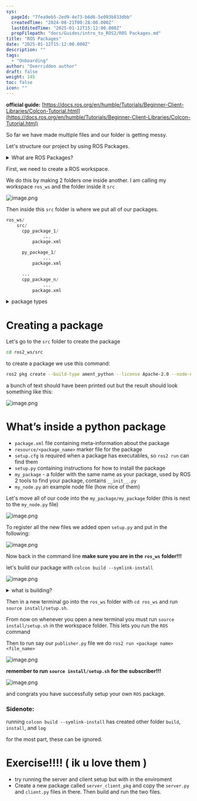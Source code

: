```yaml
---
sys:
  pageId: "7fea9eb5-2ed9-4e73-b6d6-5e093b833dbb"
  createdTime: "2024-08-21T00:28:00.000Z"
  lastEditedTime: "2025-01-12T15:12:00.000Z"
  propFilepath: "docs/Guides/intro_to_ROS2/ROS Packages.md"
title: "ROS Packages"
date: "2025-01-12T15:12:00.000Z"
description: ""
tags:
  - "Onboarding"
author: "Overridden author"
draft: false
weight: 145
toc: false
icon: ""
---
```


**official guide:** [https://docs.ros.org/en/humble/Tutorials/Beginner-Client-Libraries/Colcon-Tutorial.html](https://docs.ros.org/en/humble/Tutorials/Beginner-Client-Libraries/Colcon-Tutorial.html)

So far we have made multiple files and our folder is getting messy.

Let's structure our project by using ROS Packages.

<details>

<summary>What are ROS Packages?</summary>

ROS Packages are, as the name implies, packages of code that are highly sharable between ROS developers.

They consist of a folder, `package.xml` file, and source code

```python
      cpp_package_1/
		      ... imagine much code files here ..
          package.xml
```

</details>

First, we need to create a ROS workspace.

We do this by making 2 folders one inside another. I am calling my workspace `ros_ws` and the folder inside it `src`

![image.png](https://prod-files-secure.s3.us-west-2.amazonaws.com/d518164a-d88e-44d1-a4ee-3adb3bd8bce0/70706947-fd18-4537-a67b-e12946812d31/image.png?X-Amz-Algorithm=AWS4-HMAC-SHA256&X-Amz-Content-Sha256=UNSIGNED-PAYLOAD&X-Amz-Credential=ASIAZI2LB466TSJAEHUV%2F20250608%2Fus-west-2%2Fs3%2Faws4_request&X-Amz-Date=20250608T090800Z&X-Amz-Expires=3600&X-Amz-Security-Token=IQoJb3JpZ2luX2VjELD%2F%2F%2F%2F%2F%2F%2F%2F%2F%2FwEaCXVzLXdlc3QtMiJHMEUCIQCBcFPVZnkTlm6nSgfCdcb8yZMy125yk%2FxcS4h0%2BsBVTgIgOhsNpTyoRXadOvHpF9R3iYYZkptsJy9LK0fy9m%2BnveUqiAQIiP%2F%2F%2F%2F%2F%2F%2F%2F%2F%2FARAAGgw2Mzc0MjMxODM4MDUiDCCF60nELER%2FukfeqSrcA9V6UZvPmTg1dCm4IE8JS4KuAIOOfJEMiotkf%2FhM0S%2BHGEIXjSRdNm0PwowjEXb3J%2FBRBVBfmtJsvHlikHAr%2FmhDTdmXxJlDpANAbG%2BZC0gq9BeP1an4QJELXipFcphFMHJMJwKLzmUQSD%2FJDhGGyCfh8nyDPWLlRRbB6IkMVfCJl5nE%2BDy7aVJ%2B2rUogySuELn%2FfhvjY6rUMPEKIuURp0AMNfafIStuO%2FVyxknQKCVS2PadAiKGyqkGvVqw3od4ehsH1TiYGXonM5N%2FH3SZsrhUnReYmGUWNqNIOm%2BCUwRnvl3EyiwI2ZpT6HnmVzV%2B02mJpPJ8C0dwz5gXpkhu2txD21SHelwl9DpMRjBIySGdofs55JBL0XtAXwCqTR9M4UzOU9gHI5%2BR%2ByQiy%2BlVVbX91OAOxYnOdzT9mCNsN3B7cs7ye9MvhkeueieF%2BleDS5STDfnsvsUcgoKsB2IBhnIjBaI5CPFHBDcO42uJ59UTsZF7nGD9aXdsZy39aLdpRtMgNjf5pVwloXABgNzGtU7oCxyt64sgSr8uqjv5DK0fL2OtKl9TcBjgdek8Omt50nj7TSIWCOVaVTNDLOiLIuiLIqbEbE92OjmNgLPw9iCBU6VieKd3kLbvGADjMIrzlMIGOqUByqv%2F7Ky2l7RibDHooliSnc%2FYba5j1L8osGW0r2aX49VejUVJffZD8xv4A9Uh1LCkV3LnfOyHFhGM0QusQ9nte6HA9VSgnNulrym394ORXBFI25L7BtMCayVOFi48OpsYt%2B3HaXeUl3sxvwNuC0rr7aSyDtVImrjITxcw5hPAgHMn8bsx7zA7BgZWHVS3U5EZlL%2FSZ5A2F5TfxlIA4%2BpTzCegfV0N&X-Amz-Signature=24292053ae93b817605ef27847d9a61f3f80c1e8ab0f25abc894ef713b607143&X-Amz-SignedHeaders=host&x-id=GetObject)

Then inside this `src` folder is where we put all of our packages.

```python
ros_ws/
    src/
      cpp_package_1/
		      ...
          package.xml

      py_package_1/
		      ...
          package.xml

      ...
      cpp_package_n/
		      ...
          package.xml

```

<details>

<summary>package types</summary>

packages can be either `C++` or python.

the intern file structure is different for each but for this guide we will stick to creating python packages

</details>

# Creating a package

Let's go to the `src` folder to create the package

```bash
cd ros2_ws/src
```

to create a package we use this command:

```bash
ros2 pkg create --build-type ament_python --license Apache-2.0 --node-name my_node my_package
```

a bunch of text should have been printed out but the result should look something like this:

![image.png](https://prod-files-secure.s3.us-west-2.amazonaws.com/d518164a-d88e-44d1-a4ee-3adb3bd8bce0/e6cf1e3f-8512-4a3e-b131-079f800bf3e8/image.png?X-Amz-Algorithm=AWS4-HMAC-SHA256&X-Amz-Content-Sha256=UNSIGNED-PAYLOAD&X-Amz-Credential=ASIAZI2LB466TSJAEHUV%2F20250608%2Fus-west-2%2Fs3%2Faws4_request&X-Amz-Date=20250608T090800Z&X-Amz-Expires=3600&X-Amz-Security-Token=IQoJb3JpZ2luX2VjELD%2F%2F%2F%2F%2F%2F%2F%2F%2F%2FwEaCXVzLXdlc3QtMiJHMEUCIQCBcFPVZnkTlm6nSgfCdcb8yZMy125yk%2FxcS4h0%2BsBVTgIgOhsNpTyoRXadOvHpF9R3iYYZkptsJy9LK0fy9m%2BnveUqiAQIiP%2F%2F%2F%2F%2F%2F%2F%2F%2F%2FARAAGgw2Mzc0MjMxODM4MDUiDCCF60nELER%2FukfeqSrcA9V6UZvPmTg1dCm4IE8JS4KuAIOOfJEMiotkf%2FhM0S%2BHGEIXjSRdNm0PwowjEXb3J%2FBRBVBfmtJsvHlikHAr%2FmhDTdmXxJlDpANAbG%2BZC0gq9BeP1an4QJELXipFcphFMHJMJwKLzmUQSD%2FJDhGGyCfh8nyDPWLlRRbB6IkMVfCJl5nE%2BDy7aVJ%2B2rUogySuELn%2FfhvjY6rUMPEKIuURp0AMNfafIStuO%2FVyxknQKCVS2PadAiKGyqkGvVqw3od4ehsH1TiYGXonM5N%2FH3SZsrhUnReYmGUWNqNIOm%2BCUwRnvl3EyiwI2ZpT6HnmVzV%2B02mJpPJ8C0dwz5gXpkhu2txD21SHelwl9DpMRjBIySGdofs55JBL0XtAXwCqTR9M4UzOU9gHI5%2BR%2ByQiy%2BlVVbX91OAOxYnOdzT9mCNsN3B7cs7ye9MvhkeueieF%2BleDS5STDfnsvsUcgoKsB2IBhnIjBaI5CPFHBDcO42uJ59UTsZF7nGD9aXdsZy39aLdpRtMgNjf5pVwloXABgNzGtU7oCxyt64sgSr8uqjv5DK0fL2OtKl9TcBjgdek8Omt50nj7TSIWCOVaVTNDLOiLIuiLIqbEbE92OjmNgLPw9iCBU6VieKd3kLbvGADjMIrzlMIGOqUByqv%2F7Ky2l7RibDHooliSnc%2FYba5j1L8osGW0r2aX49VejUVJffZD8xv4A9Uh1LCkV3LnfOyHFhGM0QusQ9nte6HA9VSgnNulrym394ORXBFI25L7BtMCayVOFi48OpsYt%2B3HaXeUl3sxvwNuC0rr7aSyDtVImrjITxcw5hPAgHMn8bsx7zA7BgZWHVS3U5EZlL%2FSZ5A2F5TfxlIA4%2BpTzCegfV0N&X-Amz-Signature=864c65deeb048e97532f71227bded8da42c65499632e411cf954d86d13f36cb1&X-Amz-SignedHeaders=host&x-id=GetObject)

# What’s inside a python package

- `package.xml` file containing meta-information about the package
- `resource/<package_name>` marker file for the package
- `setup.cfg` is required when a package has executables, so `ros2 run` can find them
- `setup.py` containing instructions for how to install the package
- `my_package` - a folder with the same name as your package, used by ROS 2 tools to find your package, contains `__init__.py`
- `my_node.py` an example node file (how nice of them)

Let's move all of our code into the `my_package/my_package` folder (this is next to the `my_node.py` file)

![image.png](https://prod-files-secure.s3.us-west-2.amazonaws.com/d518164a-d88e-44d1-a4ee-3adb3bd8bce0/9ce58f11-0da9-4d3e-b86d-506a9685d378/image.png?X-Amz-Algorithm=AWS4-HMAC-SHA256&X-Amz-Content-Sha256=UNSIGNED-PAYLOAD&X-Amz-Credential=ASIAZI2LB466TSJAEHUV%2F20250608%2Fus-west-2%2Fs3%2Faws4_request&X-Amz-Date=20250608T090800Z&X-Amz-Expires=3600&X-Amz-Security-Token=IQoJb3JpZ2luX2VjELD%2F%2F%2F%2F%2F%2F%2F%2F%2F%2FwEaCXVzLXdlc3QtMiJHMEUCIQCBcFPVZnkTlm6nSgfCdcb8yZMy125yk%2FxcS4h0%2BsBVTgIgOhsNpTyoRXadOvHpF9R3iYYZkptsJy9LK0fy9m%2BnveUqiAQIiP%2F%2F%2F%2F%2F%2F%2F%2F%2F%2FARAAGgw2Mzc0MjMxODM4MDUiDCCF60nELER%2FukfeqSrcA9V6UZvPmTg1dCm4IE8JS4KuAIOOfJEMiotkf%2FhM0S%2BHGEIXjSRdNm0PwowjEXb3J%2FBRBVBfmtJsvHlikHAr%2FmhDTdmXxJlDpANAbG%2BZC0gq9BeP1an4QJELXipFcphFMHJMJwKLzmUQSD%2FJDhGGyCfh8nyDPWLlRRbB6IkMVfCJl5nE%2BDy7aVJ%2B2rUogySuELn%2FfhvjY6rUMPEKIuURp0AMNfafIStuO%2FVyxknQKCVS2PadAiKGyqkGvVqw3od4ehsH1TiYGXonM5N%2FH3SZsrhUnReYmGUWNqNIOm%2BCUwRnvl3EyiwI2ZpT6HnmVzV%2B02mJpPJ8C0dwz5gXpkhu2txD21SHelwl9DpMRjBIySGdofs55JBL0XtAXwCqTR9M4UzOU9gHI5%2BR%2ByQiy%2BlVVbX91OAOxYnOdzT9mCNsN3B7cs7ye9MvhkeueieF%2BleDS5STDfnsvsUcgoKsB2IBhnIjBaI5CPFHBDcO42uJ59UTsZF7nGD9aXdsZy39aLdpRtMgNjf5pVwloXABgNzGtU7oCxyt64sgSr8uqjv5DK0fL2OtKl9TcBjgdek8Omt50nj7TSIWCOVaVTNDLOiLIuiLIqbEbE92OjmNgLPw9iCBU6VieKd3kLbvGADjMIrzlMIGOqUByqv%2F7Ky2l7RibDHooliSnc%2FYba5j1L8osGW0r2aX49VejUVJffZD8xv4A9Uh1LCkV3LnfOyHFhGM0QusQ9nte6HA9VSgnNulrym394ORXBFI25L7BtMCayVOFi48OpsYt%2B3HaXeUl3sxvwNuC0rr7aSyDtVImrjITxcw5hPAgHMn8bsx7zA7BgZWHVS3U5EZlL%2FSZ5A2F5TfxlIA4%2BpTzCegfV0N&X-Amz-Signature=89cc68b7d2c882b9bbab094f208f2b33ddd85abbac007a9a4487f02e9622543d&X-Amz-SignedHeaders=host&x-id=GetObject)

To register all the new files we added open `setup.py` and put in the following:

![image.png](https://prod-files-secure.s3.us-west-2.amazonaws.com/d518164a-d88e-44d1-a4ee-3adb3bd8bce0/1cd7c262-4cae-4496-9d75-c178537d24a2/image.png?X-Amz-Algorithm=AWS4-HMAC-SHA256&X-Amz-Content-Sha256=UNSIGNED-PAYLOAD&X-Amz-Credential=ASIAZI2LB466TSJAEHUV%2F20250608%2Fus-west-2%2Fs3%2Faws4_request&X-Amz-Date=20250608T090800Z&X-Amz-Expires=3600&X-Amz-Security-Token=IQoJb3JpZ2luX2VjELD%2F%2F%2F%2F%2F%2F%2F%2F%2F%2FwEaCXVzLXdlc3QtMiJHMEUCIQCBcFPVZnkTlm6nSgfCdcb8yZMy125yk%2FxcS4h0%2BsBVTgIgOhsNpTyoRXadOvHpF9R3iYYZkptsJy9LK0fy9m%2BnveUqiAQIiP%2F%2F%2F%2F%2F%2F%2F%2F%2F%2FARAAGgw2Mzc0MjMxODM4MDUiDCCF60nELER%2FukfeqSrcA9V6UZvPmTg1dCm4IE8JS4KuAIOOfJEMiotkf%2FhM0S%2BHGEIXjSRdNm0PwowjEXb3J%2FBRBVBfmtJsvHlikHAr%2FmhDTdmXxJlDpANAbG%2BZC0gq9BeP1an4QJELXipFcphFMHJMJwKLzmUQSD%2FJDhGGyCfh8nyDPWLlRRbB6IkMVfCJl5nE%2BDy7aVJ%2B2rUogySuELn%2FfhvjY6rUMPEKIuURp0AMNfafIStuO%2FVyxknQKCVS2PadAiKGyqkGvVqw3od4ehsH1TiYGXonM5N%2FH3SZsrhUnReYmGUWNqNIOm%2BCUwRnvl3EyiwI2ZpT6HnmVzV%2B02mJpPJ8C0dwz5gXpkhu2txD21SHelwl9DpMRjBIySGdofs55JBL0XtAXwCqTR9M4UzOU9gHI5%2BR%2ByQiy%2BlVVbX91OAOxYnOdzT9mCNsN3B7cs7ye9MvhkeueieF%2BleDS5STDfnsvsUcgoKsB2IBhnIjBaI5CPFHBDcO42uJ59UTsZF7nGD9aXdsZy39aLdpRtMgNjf5pVwloXABgNzGtU7oCxyt64sgSr8uqjv5DK0fL2OtKl9TcBjgdek8Omt50nj7TSIWCOVaVTNDLOiLIuiLIqbEbE92OjmNgLPw9iCBU6VieKd3kLbvGADjMIrzlMIGOqUByqv%2F7Ky2l7RibDHooliSnc%2FYba5j1L8osGW0r2aX49VejUVJffZD8xv4A9Uh1LCkV3LnfOyHFhGM0QusQ9nte6HA9VSgnNulrym394ORXBFI25L7BtMCayVOFi48OpsYt%2B3HaXeUl3sxvwNuC0rr7aSyDtVImrjITxcw5hPAgHMn8bsx7zA7BgZWHVS3U5EZlL%2FSZ5A2F5TfxlIA4%2BpTzCegfV0N&X-Amz-Signature=8720dd6a2ed44782f269d3f25287d8d168976a46991bdccb212111100189a1c3&X-Amz-SignedHeaders=host&x-id=GetObject)

Now back in the command line **make sure you are in the** **`ros_ws`** **folder!!!**

let's build our package with `colcon build --symlink-install`

![image.png](https://prod-files-secure.s3.us-west-2.amazonaws.com/d518164a-d88e-44d1-a4ee-3adb3bd8bce0/2f2a0d27-b173-48fd-b189-5f5c0ce65619/image.png?X-Amz-Algorithm=AWS4-HMAC-SHA256&X-Amz-Content-Sha256=UNSIGNED-PAYLOAD&X-Amz-Credential=ASIAZI2LB466TSJAEHUV%2F20250608%2Fus-west-2%2Fs3%2Faws4_request&X-Amz-Date=20250608T090800Z&X-Amz-Expires=3600&X-Amz-Security-Token=IQoJb3JpZ2luX2VjELD%2F%2F%2F%2F%2F%2F%2F%2F%2F%2FwEaCXVzLXdlc3QtMiJHMEUCIQCBcFPVZnkTlm6nSgfCdcb8yZMy125yk%2FxcS4h0%2BsBVTgIgOhsNpTyoRXadOvHpF9R3iYYZkptsJy9LK0fy9m%2BnveUqiAQIiP%2F%2F%2F%2F%2F%2F%2F%2F%2F%2FARAAGgw2Mzc0MjMxODM4MDUiDCCF60nELER%2FukfeqSrcA9V6UZvPmTg1dCm4IE8JS4KuAIOOfJEMiotkf%2FhM0S%2BHGEIXjSRdNm0PwowjEXb3J%2FBRBVBfmtJsvHlikHAr%2FmhDTdmXxJlDpANAbG%2BZC0gq9BeP1an4QJELXipFcphFMHJMJwKLzmUQSD%2FJDhGGyCfh8nyDPWLlRRbB6IkMVfCJl5nE%2BDy7aVJ%2B2rUogySuELn%2FfhvjY6rUMPEKIuURp0AMNfafIStuO%2FVyxknQKCVS2PadAiKGyqkGvVqw3od4ehsH1TiYGXonM5N%2FH3SZsrhUnReYmGUWNqNIOm%2BCUwRnvl3EyiwI2ZpT6HnmVzV%2B02mJpPJ8C0dwz5gXpkhu2txD21SHelwl9DpMRjBIySGdofs55JBL0XtAXwCqTR9M4UzOU9gHI5%2BR%2ByQiy%2BlVVbX91OAOxYnOdzT9mCNsN3B7cs7ye9MvhkeueieF%2BleDS5STDfnsvsUcgoKsB2IBhnIjBaI5CPFHBDcO42uJ59UTsZF7nGD9aXdsZy39aLdpRtMgNjf5pVwloXABgNzGtU7oCxyt64sgSr8uqjv5DK0fL2OtKl9TcBjgdek8Omt50nj7TSIWCOVaVTNDLOiLIuiLIqbEbE92OjmNgLPw9iCBU6VieKd3kLbvGADjMIrzlMIGOqUByqv%2F7Ky2l7RibDHooliSnc%2FYba5j1L8osGW0r2aX49VejUVJffZD8xv4A9Uh1LCkV3LnfOyHFhGM0QusQ9nte6HA9VSgnNulrym394ORXBFI25L7BtMCayVOFi48OpsYt%2B3HaXeUl3sxvwNuC0rr7aSyDtVImrjITxcw5hPAgHMn8bsx7zA7BgZWHVS3U5EZlL%2FSZ5A2F5TfxlIA4%2BpTzCegfV0N&X-Amz-Signature=cc735c3e856e8fce2e1f5baa51ff49dd64783101f1ba93b15a2db5ba8a5a942d&X-Amz-SignedHeaders=host&x-id=GetObject)

<details>

<summary>what is building?</summary>

if you are a CS major at Rose-Hulman you will learn the answer to this in CSSE132

but TLDR; is it combines all the code files into one program that can be run easily 

</details>

Then in a new terminal go into the `ros_ws` folder with `cd ros_ws` and run `source install/setup.sh`. 

From now on whenever you open a new terminal you must run `source install/setup.sh` in the workspace folder. This lets you run the `ROS` command

Then to run say our `publisher.py` file we do `ros2 run <package name> <file_name>`

![image.png](https://prod-files-secure.s3.us-west-2.amazonaws.com/d518164a-d88e-44d1-a4ee-3adb3bd8bce0/4f4b1219-3a44-4632-aa0a-ce3471699f59/image.png?X-Amz-Algorithm=AWS4-HMAC-SHA256&X-Amz-Content-Sha256=UNSIGNED-PAYLOAD&X-Amz-Credential=ASIAZI2LB466TSJAEHUV%2F20250608%2Fus-west-2%2Fs3%2Faws4_request&X-Amz-Date=20250608T090800Z&X-Amz-Expires=3600&X-Amz-Security-Token=IQoJb3JpZ2luX2VjELD%2F%2F%2F%2F%2F%2F%2F%2F%2F%2FwEaCXVzLXdlc3QtMiJHMEUCIQCBcFPVZnkTlm6nSgfCdcb8yZMy125yk%2FxcS4h0%2BsBVTgIgOhsNpTyoRXadOvHpF9R3iYYZkptsJy9LK0fy9m%2BnveUqiAQIiP%2F%2F%2F%2F%2F%2F%2F%2F%2F%2FARAAGgw2Mzc0MjMxODM4MDUiDCCF60nELER%2FukfeqSrcA9V6UZvPmTg1dCm4IE8JS4KuAIOOfJEMiotkf%2FhM0S%2BHGEIXjSRdNm0PwowjEXb3J%2FBRBVBfmtJsvHlikHAr%2FmhDTdmXxJlDpANAbG%2BZC0gq9BeP1an4QJELXipFcphFMHJMJwKLzmUQSD%2FJDhGGyCfh8nyDPWLlRRbB6IkMVfCJl5nE%2BDy7aVJ%2B2rUogySuELn%2FfhvjY6rUMPEKIuURp0AMNfafIStuO%2FVyxknQKCVS2PadAiKGyqkGvVqw3od4ehsH1TiYGXonM5N%2FH3SZsrhUnReYmGUWNqNIOm%2BCUwRnvl3EyiwI2ZpT6HnmVzV%2B02mJpPJ8C0dwz5gXpkhu2txD21SHelwl9DpMRjBIySGdofs55JBL0XtAXwCqTR9M4UzOU9gHI5%2BR%2ByQiy%2BlVVbX91OAOxYnOdzT9mCNsN3B7cs7ye9MvhkeueieF%2BleDS5STDfnsvsUcgoKsB2IBhnIjBaI5CPFHBDcO42uJ59UTsZF7nGD9aXdsZy39aLdpRtMgNjf5pVwloXABgNzGtU7oCxyt64sgSr8uqjv5DK0fL2OtKl9TcBjgdek8Omt50nj7TSIWCOVaVTNDLOiLIuiLIqbEbE92OjmNgLPw9iCBU6VieKd3kLbvGADjMIrzlMIGOqUByqv%2F7Ky2l7RibDHooliSnc%2FYba5j1L8osGW0r2aX49VejUVJffZD8xv4A9Uh1LCkV3LnfOyHFhGM0QusQ9nte6HA9VSgnNulrym394ORXBFI25L7BtMCayVOFi48OpsYt%2B3HaXeUl3sxvwNuC0rr7aSyDtVImrjITxcw5hPAgHMn8bsx7zA7BgZWHVS3U5EZlL%2FSZ5A2F5TfxlIA4%2BpTzCegfV0N&X-Amz-Signature=1ee792c1b616347bcb8f90753c7b446559a1a890ed8f8a0151b083541acffff3&X-Amz-SignedHeaders=host&x-id=GetObject)

**remember to run** **`source install/setup.sh`** **for the subscriber!!!**

![image.png](https://prod-files-secure.s3.us-west-2.amazonaws.com/d518164a-d88e-44d1-a4ee-3adb3bd8bce0/02121119-dad4-49ec-8356-c956108b4243/image.png?X-Amz-Algorithm=AWS4-HMAC-SHA256&X-Amz-Content-Sha256=UNSIGNED-PAYLOAD&X-Amz-Credential=ASIAZI2LB466TSJAEHUV%2F20250608%2Fus-west-2%2Fs3%2Faws4_request&X-Amz-Date=20250608T090800Z&X-Amz-Expires=3600&X-Amz-Security-Token=IQoJb3JpZ2luX2VjELD%2F%2F%2F%2F%2F%2F%2F%2F%2F%2FwEaCXVzLXdlc3QtMiJHMEUCIQCBcFPVZnkTlm6nSgfCdcb8yZMy125yk%2FxcS4h0%2BsBVTgIgOhsNpTyoRXadOvHpF9R3iYYZkptsJy9LK0fy9m%2BnveUqiAQIiP%2F%2F%2F%2F%2F%2F%2F%2F%2F%2FARAAGgw2Mzc0MjMxODM4MDUiDCCF60nELER%2FukfeqSrcA9V6UZvPmTg1dCm4IE8JS4KuAIOOfJEMiotkf%2FhM0S%2BHGEIXjSRdNm0PwowjEXb3J%2FBRBVBfmtJsvHlikHAr%2FmhDTdmXxJlDpANAbG%2BZC0gq9BeP1an4QJELXipFcphFMHJMJwKLzmUQSD%2FJDhGGyCfh8nyDPWLlRRbB6IkMVfCJl5nE%2BDy7aVJ%2B2rUogySuELn%2FfhvjY6rUMPEKIuURp0AMNfafIStuO%2FVyxknQKCVS2PadAiKGyqkGvVqw3od4ehsH1TiYGXonM5N%2FH3SZsrhUnReYmGUWNqNIOm%2BCUwRnvl3EyiwI2ZpT6HnmVzV%2B02mJpPJ8C0dwz5gXpkhu2txD21SHelwl9DpMRjBIySGdofs55JBL0XtAXwCqTR9M4UzOU9gHI5%2BR%2ByQiy%2BlVVbX91OAOxYnOdzT9mCNsN3B7cs7ye9MvhkeueieF%2BleDS5STDfnsvsUcgoKsB2IBhnIjBaI5CPFHBDcO42uJ59UTsZF7nGD9aXdsZy39aLdpRtMgNjf5pVwloXABgNzGtU7oCxyt64sgSr8uqjv5DK0fL2OtKl9TcBjgdek8Omt50nj7TSIWCOVaVTNDLOiLIuiLIqbEbE92OjmNgLPw9iCBU6VieKd3kLbvGADjMIrzlMIGOqUByqv%2F7Ky2l7RibDHooliSnc%2FYba5j1L8osGW0r2aX49VejUVJffZD8xv4A9Uh1LCkV3LnfOyHFhGM0QusQ9nte6HA9VSgnNulrym394ORXBFI25L7BtMCayVOFi48OpsYt%2B3HaXeUl3sxvwNuC0rr7aSyDtVImrjITxcw5hPAgHMn8bsx7zA7BgZWHVS3U5EZlL%2FSZ5A2F5TfxlIA4%2BpTzCegfV0N&X-Amz-Signature=0c0a36b757f198fc20e9957a70fb5726d333036ab385aa344e170e798863ee0d&X-Amz-SignedHeaders=host&x-id=GetObject)

and congrats you have successfully setup your own `ROS` package.

### Sidenote:

running `colcon build --symlink-install` has created other folder `build`, `install`, and `log`

for the most part, these can be ignored.

# Exercise!!!! ( ik u love them )

- try running the server and client setup but with in the enviroment
- Create a new package called `server_client_pkg` and copy the `server.py` and `client.py` files in there. Then build and run the two files.
